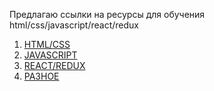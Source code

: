 Предлагаю ссылки на ресурсы для обучения html/css/javascript/react/redux

1) [HTML/CSS](/docs/html-css.md)
2) [JAVASCRIPT](/docs/javascript.md)
3) [REACT/REDUX](/docs/react-redux.md)
4) [РАЗНОЕ](/docs/frontend.md)

